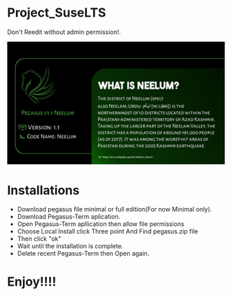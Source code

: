 # Project_SuseLTS
<p>Don't Reedit without admin permission!.</p>
<img src="20220723_143615.jpg">

# Installations

- Download pegasus file minimal or full edition(For now Minimal only).
- Download Pegasus-Term aplication.
- Open Pegasus-Term apllication then allow file permissions
- Choose Local Install click Three point And Find pegasus.zip file
- Then click "ok"
- Wait until the installation is complete.
- Delete recent Pegasus-Term then Open again.

# Enjoy!!!!
